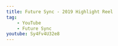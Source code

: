 ```yaml
---
title: Future Sync - 2019 Highlight Reel
tag:
    - YouTube
    - Future Sync
youtube: Sy4Fv4U32e8
---
```

